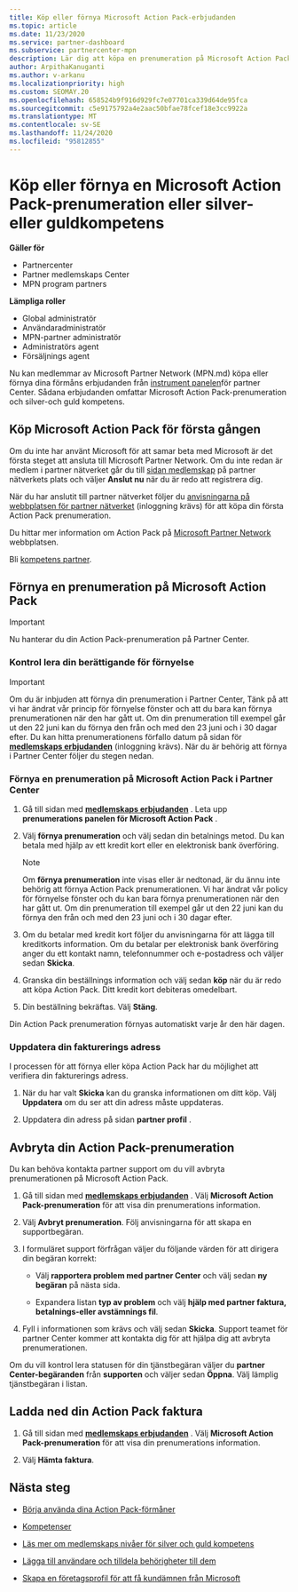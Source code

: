 ```yaml
---
title: Köp eller förnya Microsoft Action Pack-erbjudanden
ms.topic: article
ms.date: 11/23/2020
ms.service: partner-dashboard
ms.subservice: partnercenter-mpn
description: Lär dig att köpa en prenumeration på Microsoft Action Pack och börja använda Action Pack-förmåner. Lär dig också hur du förnyar, avbryter, visar din faktura med mera.
author: ArpithaKanuganti
ms.author: v-arkanu
ms.localizationpriority: high
ms.custom: SEOMAY.20
ms.openlocfilehash: 658524b9f916d929fc7e07701ca339d64de95fca
ms.sourcegitcommit: c5e9175792a4e2aac50bfae78fcef18e3cc9922a
ms.translationtype: MT
ms.contentlocale: sv-SE
ms.lasthandoff: 11/24/2020
ms.locfileid: "95812855"
---
```

# <a name="buy-or-renew-a-microsoft-action-pack-subscription-or-silver-and-gold-competencies"></a>Köp eller förnya en Microsoft Action Pack-prenumeration eller silver- eller guldkompetens

**Gäller för**

- Partnercenter
- Partner medlemskaps Center
- MPN program partners

**Lämpliga roller**

- Global administratör
- Användaradministratör
- MPN-partner administratör
- Administratörs agent
- Försäljnings agent

Nu kan medlemmar av Microsoft Partner Network (MPN.md) köpa eller förnya dina förmåns erbjudanden från [instrument panelen](https://partner.microsoft.com/dashboard)för partner Center. Sådana erbjudanden omfattar Microsoft Action Pack-prenumeration och silver-och guld kompetens.

## <a name="buy-microsoft-action-pack-for-the-first-time"></a>Köp Microsoft Action Pack för första gången

Om du inte har använt Microsoft för att samar beta med Microsoft är det första steget att ansluta till Microsoft Partner Network. Om du inte redan är medlem i partner nätverket går du till [sidan medlemskap](https://partner.microsoft.com/membership) på partner nätverkets plats och väljer **Anslut nu** när du är redo att registrera dig. 

När du har anslutit till partner nätverket följer du [anvisningarna på webbplatsen för partner nätverket](https://partner.microsoft.com/membership/action-pack) (inloggning krävs) för att köpa din första Action Pack prenumeration. 

Du hittar mer information om Action Pack på [Microsoft Partner Network](https://partner.microsoft.com/membership/internal-use-software#simple-tab-content-3) webbplatsen.

Bli [kompetens partner](https://partner.microsoft.com/membership/competencies). 

## <a name="renew-a-microsoft-action-pack-subscription"></a>Förnya en prenumeration på Microsoft Action Pack

>[!IMPORTANT]
>Nu hanterar du din Action Pack-prenumeration på Partner Center.

### <a name="check-your-renewal-eligibility"></a>Kontrol lera din berättigande för förnyelse

>[!IMPORTANT]
>Om du är inbjuden att förnya din prenumeration i Partner Center, Tänk på att vi har ändrat vår princip för förnyelse fönster och att du bara kan förnya prenumerationen när den har gått ut. Om din prenumeration till exempel går ut den 22 juni kan du förnya den från och med den 23 juni och i 30 dagar efter.
>Du kan hitta prenumerationens förfallo datum på sidan för [**medlemskaps erbjudanden**](https://partnercenter.microsoft.com/pcv/partnership/offers) (inloggning krävs). När du är behörig att förnya i Partner Center följer du stegen nedan.  

### <a name="to-renew-a-microsoft-action-pack-subscription-in-the-partner-center"></a>Förnya en prenumeration på Microsoft Action Pack i Partner Center

1. Gå till sidan med [**medlemskaps erbjudanden**](https://partnercenter.microsoft.com/pcv/partnership/offers) . Leta upp **prenumerations panelen för Microsoft Action Pack** .  

2. Välj **förnya prenumeration** och välj sedan din betalnings metod. Du kan betala med hjälp av ett kredit kort eller en elektronisk bank överföring.

    >[!NOTE]
    >Om **förnya prenumeration** inte visas eller är nedtonad, är du ännu inte behörig att förnya Action Pack prenumerationen. Vi har ändrat vår policy för förnyelse fönster och du kan bara förnya prenumerationen när den har gått ut. Om din prenumeration till exempel går ut den 22 juni kan du förnya den från och med den 23 juni och i 30 dagar efter.  

3. Om du betalar med kredit kort följer du anvisningarna för att lägga till kreditkorts information. Om du betalar per elektronisk bank överföring anger du ett kontakt namn, telefonnummer och e-postadress och väljer sedan **Skicka**.

4. Granska din beställnings information och välj sedan **köp** när du är redo att köpa Action Pack. Ditt kredit kort debiteras omedelbart.

5. Din beställning bekräftas. Välj **Stäng**.

Din Action Pack prenumeration förnyas automatiskt varje år den här dagen.

### <a name="update-your-bill-to-address"></a>Uppdatera din fakturerings adress

I processen för att förnya eller köpa Action Pack har du möjlighet att verifiera din fakturerings adress.

 1. När du har valt **Skicka** kan du granska informationen om ditt köp. Välj **Uppdatera** om du ser att din adress måste uppdateras.
  
 1. Uppdatera din adress på sidan **partner profil** .

## <a name="cancel-your-action-pack-subscription"></a>Avbryta din Action Pack-prenumeration

Du kan behöva kontakta partner support om du vill avbryta prenumerationen på Microsoft Action Pack.

1. Gå till sidan med [**medlemskaps erbjudanden**](https://partnercenter.microsoft.com/pcv/partnership/offers) . Välj **Microsoft Action Pack-prenumeration** för att visa din prenumerations information. 

3. Välj **Avbryt prenumeration**. Följ anvisningarna för att skapa en supportbegäran. 

4. I formuläret support förfrågan väljer du följande värden för att dirigera din begäran korrekt:

    -  Välj **rapportera problem med partner Center** och välj sedan **ny begäran** på nästa sida.

    -  Expandera listan **typ av problem** och välj **hjälp med partner faktura, betalnings-eller avstämnings fil**. 

5. Fyll i informationen som krävs och välj sedan **Skicka**. Support teamet för partner Center kommer att kontakta dig för att hjälpa dig att avbryta prenumerationen.

Om du vill kontrol lera statusen för din tjänstbegäran väljer du **partner Center-begäranden** från **supporten** och väljer sedan **Öppna**. Välj lämplig tjänstbegäran i listan.  

## <a name="download-your-action-pack-invoice"></a>Ladda ned din Action Pack faktura

1. Gå till sidan med [**medlemskaps erbjudanden**](https://partnercenter.microsoft.com/pcv/partnership/offers) . Välj **Microsoft Action Pack-prenumeration** för att visa din prenumerations information. 

3. Välj **Hämta faktura**.
 
## <a name="next-steps"></a>Nästa steg

-   [Börja använda dina Action Pack-förmåner](manage-your-partner-network-benefits.md)

-   [Kompetenser](learn-about-competencies.md)

-   [Läs mer om medlemskaps nivåer för silver och guld kompetens](https://partner.microsoft.com/membership/internal-use-software#simple-tab-content-2)

-   [Lägga till användare och tilldela behörigheter till dem](create-user-accounts-and-set-permissions.md)

-   [Skapa en företagsprofil för att få kundämnen från Microsoft](create-a-marketing-profile.md)



